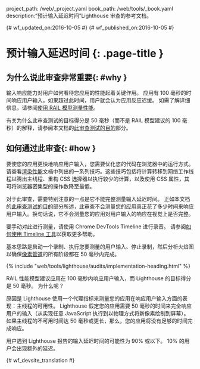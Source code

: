 project_path: /web/_project.yaml
book_path: /web/tools/_book.yaml
description:“预计输入延迟时间”Lighthouse 审查的参考文档。

{# wf_updated_on:2016-10-05 #}
{# wf_published_on:2016-10-05 #}

# 预计输入延迟时间 {: .page-title }

## 为什么说此审查非常重要{: #why }

输入响应能力对用户如何看待您应用的性能起着关键作用。
应用有 100 毫秒的时间响应用户输入。如果超过此时间，用户就会认为应用反应迟缓。
如需了解详细信息，请参阅[使用 RAIL 模型测量性能](/web/fundamentals/performance/rail)。


有关为什么此审查测试的目标得分是 50 毫秒（而不是 RAIL 模型建议的 100 毫秒）的解释，请参阅本文档的[此审查测试的目的](#what)部分。



## 如何通过此审查{: #how }

要使您的应用更快地响应用户输入，您需要优化您的代码在浏览器中的运行方式。
请查看[渲染性能](/web/fundamentals/performance/rendering/)文档中列出的一系列技巧。这些技巧包括将计算转移到网络工作线程以腾出主线程、重构 CSS 选择器以执行较少的计算，以及使用 CSS 属性，其可将浏览器密集型的操作数降至最低。




对于此审查，需要特别注意的一点是它不能完整测量输入延迟时间。
正如本文档的[此审查测试的目的](#what)部分所述，此审查不会测量您的应用真正花了多少时间来响应用户输入。换句话说，它不会测量您的应用对用户输入的响应在视觉上是否完整。


要手动对此进行测量，请使用 Chrome DevTools Timeline 进行录音。
请参阅[如何使用 Timeline 工具](/web/tools/chrome-devtools/evaluate-performance/timeline-tool)以获取更多帮助。

基本思路是启动一个录制、执行您要测量的用户输入、停止录制，然后分析火焰图以确保[像素管道](/web/fundamentals/performance/rendering/#the_pixel_pipeline)的所有阶段都在 50 毫秒内完成。





{% include "web/tools/lighthouse/audits/implementation-heading.html" %}

RAIL 性能模型建议应用在 100 毫秒内响应用户输入，而 Lighthouse 的目标得分是 50 毫秒。
为什么呢？

原因是 Lighthouse 使用一个代理指标来测量您的应用在响应用户输入方面的表现：主线程的可用性。
Lighthouse 假定您的应用需要 50 毫秒的时间来完全响应用户的输入（从实现任意 JavaScript 执行到以物理方式将新像素绘制到屏幕）。
如果主线程的不可用时间达 50 毫秒或更长，那么，您的应用将没有足够的时间完成响应。


用户遇到 Lighthouse 报告的输入延迟时间的可能性为 90% 或以下。
10% 的用户会出现额外的延迟。



{# wf_devsite_translation #}
